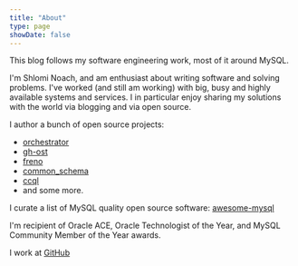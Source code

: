```yaml
---
title: "About"
type: page
showDate: false
---
```


This blog follows my software engineering work, most of it around MySQL.

I'm Shlomi Noach, and am enthusiast about writing software and solving problems. I've worked (and still am working) with big, busy and highly available systems and services. I in particular enjoy sharing my solutions with the world via blogging and via open source.

I author a bunch of open source projects:

- [orchestrator](https://github.com/openark/orchestrator)
- [gh-ost](https://github.com/github/gh-ost)
- [freno](https://github.com/github/freno)
- [common_schema](https://github.com/shlomi-noach/common_schema)
- [ccql](https://github.com/github/ccql)
- and some more.

I curate a list of MySQL quality open source software: [awesome-mysql](https://github.com/shlomi-noach/awesome-mysql)

I'm recipient of Oracle ACE, Oracle Technologist of the Year, and MySQL Community Member of the Year awards.

I work at <a href="http://github.com">GitHub</a>
